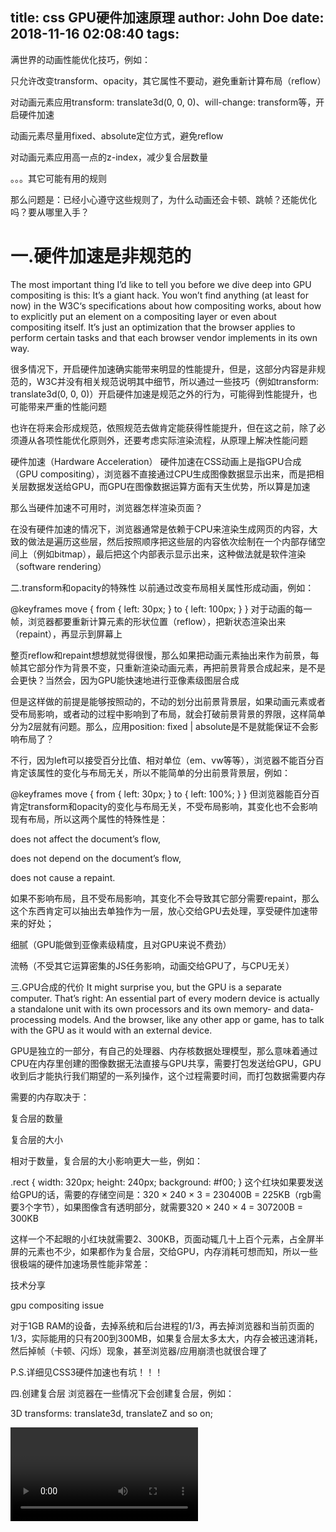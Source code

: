 title: css GPU硬件加速原理
author: John Doe
date: 2018-11-16 02:08:40
tags:
---
满世界的动画性能优化技巧，例如：

只允许改变transform、opacity，其它属性不要动，避免重新计算布局（reflow）

对动画元素应用transform: translate3d(0, 0, 0)、will-change: transform等，开启硬件加速

动画元素尽量用fixed、absolute定位方式，避免reflow

对动画元素应用高一点的z-index，减少复合层数量

。。。其它可能有用的规则

那么问题是：已经小心遵守这些规则了，为什么动画还会卡顿、跳帧？还能优化吗？要从哪里入手？

# 一.硬件加速是非规范的
The most important thing I’d like to tell you before we dive deep into GPU compositing is this: It’s a giant hack. You won’t find anything (at least for now) in the W3C‘s specifications about how compositing works, about how to explicitly put an element on a compositing layer or even about compositing itself. It’s just an optimization that the browser applies to perform certain tasks and that each browser vendor implements in its own way.

很多情况下，开启硬件加速确实能带来明显的性能提升，但是，这部分内容是非规范的，W3C并没有相关规范说明其中细节，所以通过一些技巧（例如transform: translate3d(0, 0, 0)）开启硬件加速是规范之外的行为，可能得到性能提升，也可能带来严重的性能问题

也许在将来会形成规范，依照规范去做肯定能获得性能提升，但在这之前，除了必须遵从各项性能优化原则外，还要考虑实际渲染流程，从原理上解决性能问题

硬件加速（Hardware Acceleration）
硬件加速在CSS动画上是指GPU合成（GPU compositing），浏览器不直接通过CPU生成图像数据显示出来，而是把相关层数据发送给GPU，而GPU在图像数据运算方面有天生优势，所以算是加速

那么当硬件加速不可用时，浏览器怎样渲染页面？

在没有硬件加速的情况下，浏览器通常是依赖于CPU来渲染生成网页的内容，大致的做法是遍历这些层，然后按照顺序把这些层的内容依次绘制在一个内部存储空间上（例如bitmap），最后把这个内部表示显示出来，这种做法就是软件渲染（software rendering）

二.transform和opacity的特殊性
以前通过改变布局相关属性形成动画，例如：

@keyframes move {
   from { left: 30px; }
   to { left: 100px; }
}
对于动画的每一帧，浏览器都要重新计算元素的形状位置（reflow），把新状态渲染出来（repaint），再显示到屏幕上

整页reflow和repaint想想就觉得很慢，那么如果把动画元素抽出来作为前景，每帧其它部分作为背景不变，只重新渲染动画元素，再把前景背景合成起来，是不是会更快？当然会，因为GPU能快速地进行亚像素级图层合成

但是这样做的前提是能够按照动的，不动的划分出前景背景层，如果动画元素或者受布局影响，或者动的过程中影响到了布局，就会打破前景背景的界限，这样简单分为2层就有问题。那么，应用position: fixed | absolute是不是就能保证不会影响布局了？

不行，因为left可以接受百分比值、相对单位（em、vw等等），浏览器不能百分百肯定该属性的变化与布局无关，所以不能简单的分出前景背景层，例如：

@keyframes move {
   from { left: 30px; }
   to { left: 100%; }
}
但浏览器能百分百肯定transform和opacity的变化与布局无关，不受布局影响，其变化也不会影响现有布局，所以这两个属性的特殊性是：

does not affect the document’s flow,

does not depend on the document’s flow,

does not cause a repaint.

如果不影响布局，且不受布局影响，其变化不会导致其它部分需要repaint，那么这个东西肯定可以抽出去单独作为一层，放心交给GPU去处理，享受硬件加速带来的好处；

细腻（GPU能做到亚像素级精度，且对GPU来说不费劲）

流畅（不受其它运算密集的JS任务影响，动画交给GPU了，与CPU无关）

三.GPU合成的代价
It might surprise you, but the GPU is a separate computer. That’s right: An essential part of every modern device is actually a standalone unit with its own processors and its own memory- and data-processing models. And the browser, like any other app or game, has to talk with the GPU as it would with an external device.

GPU是独立的一部分，有自己的处理器、内存核数据处理模型，那么意味着通过CPU在内存里创建的图像数据无法直接与GPU共享，需要打包发送给GPU，GPU收到后才能执行我们期望的一系列操作，这个过程需要时间，而打包数据需要内存

需要的内存取决于：

复合层的数量

复合层的大小

相对于数量，复合层的大小影响更大一些，例如：

.rect {
    width: 320px;
    height: 240px;
    background: #f00;
}
这个红块如果要发送给GPU的话，需要的存储空间是：320 × 240 × 3 = 230400B = 225KB（rgb需要3个字节），如果图像含有透明部分，就需要320 × 240 × 4 = 307200B = 300KB

这样一个不起眼的小红块就需要2、300KB，页面动辄几十上百个元素，占全屏半屏的元素也不少，如果都作为复合层，交给GPU，内存消耗可想而知，所以一些很极端的硬件加速场景性能非常差：

技术分享

gpu compositing issue

对于1GB RAM的设备，去掉系统和后台进程的1/3，再去掉浏览器和当前页面的1/3，实际能用的只有200到300MB，如果复合层太多太大，内存会被迅速消耗，然后掉帧（卡顿、闪烁）现象，甚至浏览器/应用崩溃也就很合理了

P.S.详细见CSS3硬件加速也有坑！！！

四.创建复合层
浏览器在一些情况下会创建复合层，例如：

3D transforms: translate3d, translateZ and so on;

<video>, <canvas> and <iframe> elements;

animation of transform and opacity via Element.animate();

animation of transform and opacity via СSS transitions and animations;

position: fixed;

will-change;

filter;

。。。

还有很多，详细见CompositingReasons.h中定义的常量，分为几类：

这些大多是我们期望的，算是显式创建的复合层，而另一些情况也会创建复合层：

位于复合层之上的元素会被创建复合层（B的z-index大于A，对A做动画，B也会被**独立的复合层）

很容易理解，A在动画过程中可能会与B产生重叠，被B遮住，那么GPU需要每帧对A图层做动画，然后再与B图层合成，才能得到正确结果，所以B无论如何都要被**复合层，连同A一起交给GPU

隐式创建复合层主要出于重叠考虑，如果浏览器不确定会不会发生重叠，那么就要把不确定的东西都**复合层，所以，从这个角度看，高z-index原则是有道理的

五.硬件加速的优缺点
优点
动画非常流畅，能达到60fps

动画执行过程在独立线程里，不受计算密集的JS任务影响

缺点
把元素**复合层时需要额外重绘，有时很慢（可能需要整页重绘）

复合层数据传递给GPU有额外时耗，取决于复合层的数量和大小，这在中低端设备可能会导致闪烁

每个复合层都要消耗一部分内存，移动设备上内存很贵，过多占用会导致浏览器/应用崩溃

存在隐式复合层的问题，不注意的话内存飙升

文字模糊，元素有时会变形

最主要的问题集中在内存消耗和repaint上，所以动画性能优化目标是降低内存消耗，减少repaint

六.性能优化技巧
1.尽量避免隐式复合层
复合层直接影响repaint、内存消耗：动画开始时创建复合层、结束时删除复合层，都会引起repaint，而动画开始时必须把图层数据发送给GPU，内存消耗集中在这里。两条建议：

给动画元素应用高z-index，最好直接作为body的子元素，对于嵌套很深的动画元素，可以复制一个到body下，仅用于实现动画效果

给动画元素应用will-change，浏览器会提前把这些元素**复合层，可以让动画开始/结束时更流畅些，但不能滥用，在不需要的时候赶紧去掉，减少内存消耗

2.只改变transform和opacity
能用transform、opacity优先用，不能用的话想办法用，比如背景色渐变，可以用盖在上面的伪元素背景色opacity动画模拟；box-shadow动画可以用铺在下面的伪元素opacity动画模拟，这些曲折的实现方式能带来显著性能提升

3.减少复合层的大小
小元素放大展示，减小width、height，减少传递给GPU的数据，由GPU做scale放大展示，视觉效果无差异（多用于纯色背景元素，对不太重要的图片也可以进行5%到10%的宽高压缩），例如：

<div id="a"></div>
<div id="b"></div>

<style>
#a, #b {
    will-change: transform;
    background-color: #f00;
}

#a {
    width: 100px;
    height: 100px;
}

#b {
    width: 10px;
    height: 10px;
    transform: scale(10);
}
</style>
最终显示的两个红色块在视觉上没有差异，但减小了90%的内存消耗

4.考虑对子元素动画与容器动画
容器动画可能存在不必要的内存消耗，比如子元素之间的空隙，也会被当做有效数据发送给GPU，如果对各个子元素分别应用动画，就能避免这部分的内存消耗

例如12道太阳光线旋转，转容器就把容器整张图都发送给GPU，单独转12道光线就去掉了光线之间的11条空隙，能够节省一半内存

5.早早关注复合层的数量和大小
从一开始就关注复合层，尤其是隐式创建的复合层，避免后期优化影响布局

复合层的大小比数量影响更大，但浏览器会做一些优化操作，把几个复合层整合成一个，叫Layer Squashing，但有时一个大复合层比几个小复合层消耗的内存更多，有必要的话可以手动去掉这种优化：

// 给每个元素应用不同的translateZ
translateZ(0.0001px), translateZ(0.0002px)
6.不要滥用硬件加速
没事不要乱加transform: translateZ(0)、will-change: transform等强制开启硬件加速的属性，GPU合成存在缺点和不足，而且是非标准的行为，最好情况能带来显著性能提升，最坏情况可能会让浏览器崩溃